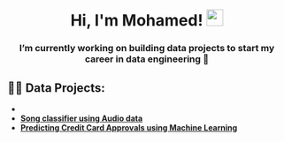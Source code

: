 <h1 align="center">
Hi, I'm Mohamed!
	<a href="https://github.com/Bouaskaoun" target="_self">
		<img src="https://media.giphy.com/media/hvRJCLFzcasrR4ia7z/giphy.gif" width="30">
	</a>
</h1>

<h3 align="center">I’m currently working on building data projects to start my career in data engineering 🔨</h3>

 <h2>👨‍💻 Data Projects:</h2>

- 
- <b>[Song classifier using Audio data](https://github.com/mashafie/Classify-Song-Genres-using-Audio-Data)</b>
- <b>[Predicting Credit Card Approvals using Machine Learning](https://github.com/mashafie/Predicting-Credit-Card-Approvals)</b>
